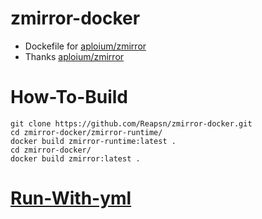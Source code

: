 # zmirror-docker
    
- Dockefile for [aploium/zmirror](https://github.com/aploium/zmirror)
- Thanks [aploium/zmirror](https://github.com/aploium/zmirror)

# How-To-Build

~~~shell
git clone https://github.com/Reapsn/zmirror-docker.git
cd zmirror-docker/zmirror-runtime/
docker build zmirror-runtime:latest .
cd zmirror-docker/
docker build zmirror:latest .
~~~

# [Run-With-yml](docker-compose.yml)

